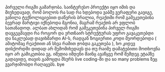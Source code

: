 პირველი რიგში გამარჯობა.
საინტერესო პროექტი იყო იმის და მიუხედავად, რომ ბოლოს რა სად რა ხდებოდა ვაბშე ვერაფერი გავიგე,
ვანილა ტექნოლიგიებით დაწერის ბრალია, რეაქთში რომ გამეკეთებინა ბევრად მარტივი იქნებოდა მგონია, მაგრამ რეაქთს არ ვფლობ სათანადოდ.
ალბათ ახლიდან რომ გამეკეთებინა პირველ რიგში დავგეგმავდი რა როგორ და ერთნაირ სტრუქტურას უფრო გავაკეთებდი და ნაკლებად დავიხმარდი AI-ს, 
რადგან ზოგიერთი კოდი მეორდებოდა ( ამიტომაც რეაქთით ან სხვა რამით ჯობდა გაკეთება ), 
ხო კიდევ დისქორდში დიდად არ შემომიხედავს და თუ რაიმე დამატებითი მოთხოვნა იყო არ გამიკეთბია ეგ.
იმედია იმდენი მაინც ავაწყვე რომ შემდეგ ეტაპზე გადავიდე, თავის გამოცდა მსურს live coding-ში და so many problems ზეც ვვარჯიშობდი რაღაცებს.
bye
